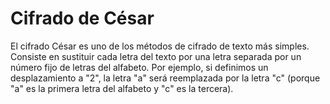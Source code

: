 # Cifrado de César

El cifrado César es uno de los métodos de cifrado de texto más simples. Consiste en sustituir cada letra del texto por una letra separada por un número fijo de letras del alfabeto. Por ejemplo, si definimos un desplazamiento a "2", la letra "a" será reemplazada por la letra "c" (porque "a" es la primera letra del alfabeto y "c" es la tercera).
